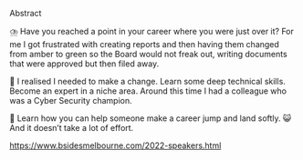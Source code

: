 Abstract

⛈️ Have you reached a point in your career where you were just over it? For me I got frustrated with creating reports and then having them changed from amber to green so the Board would not freak out, writing documents that were approved but then filed away.

🔭 I realised I needed to make a change. Learn some deep technical skills. Become an expert in a niche area.
Around this time I had a colleague who was a Cyber Security champion.

🌟 Learn how you can help someone make a career jump and land softly. 😺 And it doesn’t take a lot of effort.

https://www.bsidesmelbourne.com/2022-speakers.html
